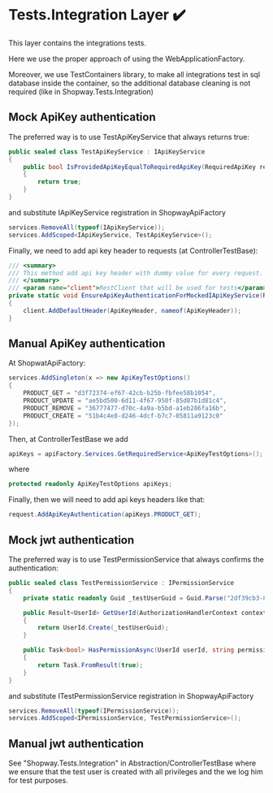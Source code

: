 ﻿# Tests.Integration Layer :heavy_check_mark:

This layer contains the integrations tests. 

Here we use the proper approach of using the WebApplicationFactory.

Moreover, we use TestContainers library, to make all integrations test in sql database inside the container, so the additional database cleaning is not required (like in Shopway.Tests.Integration)

## Mock ApiKey authentication

The preferred way is to use TestApiKeyService that always returns true:

```csharp
public sealed class TestApiKeyService : IApiKeyService
{
    public bool IsProvidedApiKeyEqualToRequiredApiKey(RequiredApiKey requiredApiKey, string? apiKeyFromHeader)
    {
        return true;
    }
}
```

and substitute IApiKeyService registration in ShopwayApiFactory

```csharp
services.RemoveAll(typeof(IApiKeyService));
services.AddScoped<IApiKeyService, TestApiKeyService>();
```

Finally, we need to add api key header to requests (at ControllerTestBase):

```csharp
/// <summary>
/// This method add api key header with dummy value for every request. IApiKeyService should be mocked to return true for each validation. 
/// </summary>
/// <param name="client">RestClient that will be used for tests</param>
private static void EnsureApiKeyAuthenticationForMockedIApiKeyService(RestClient client)
{
    client.AddDefaultHeader(ApiKeyHeader, nameof(ApiKeyHeader));
}
```

## Manual ApiKey authentication

At ShopwatApiFactory:

```csharp
services.AddSingleton(x => new ApiKeyTestOptions()
{
    PRODUCT_GET = "d3f72374-ef67-42cb-b25b-fbfee58b1054",
    PRODUCT_UPDATE = "ae5bd500-6d11-4f67-950f-85d87b1d81c4",
    PRODUCT_REMOVE = "36777477-d70c-4a9a-b5bd-a1eb286fa16b",
    PRODUCT_CREATE = "51b4c4e8-d246-4dcf-b7c7-05811a9123c0"
});
```

Then, at ControllerTestBase we add

```csharp
apiKeys = apiFactory.Services.GetRequiredService<ApiKeyTestOptions>();
```

where 

```csharp
protected readonly ApiKeyTestOptions apiKeys;
```

Finally, then we will need to add api keys headers like that:

```csharp
request.AddApiKeyAuthentication(apiKeys.PRODUCT_GET);
```

## Mock jwt authentication

The preferred way is to use TestPermissionService that always confirms the authentication:

```csharp
public sealed class TestPermissionService : IPermissionService
{
    private static readonly Guid _testUserGuid = Guid.Parse("2df39cb3-8645-4462-8d3f-06b6f1547b9f");

    public Result<UserId> GetUserId(AuthorizationHandlerContext context)
    {
        return UserId.Create(_testUserGuid);
    }

    public Task<bool> HasPermissionAsync(UserId userId, string permission)
    {
        return Task.FromResult(true);
    }
}
```

and substitute ITestPermissionService registration in ShopwayApiFactory

```csharp
services.RemoveAll(typeof(IPermissionService));
services.AddScoped<IPermissionService, TestPermissionService>();
```

## Manual jwt authentication

See "Shopway.Tests.Integration" in Abstraction/ControllerTestBase where we ensure that the test user is created with all privileges and the we log him for test purposes.
